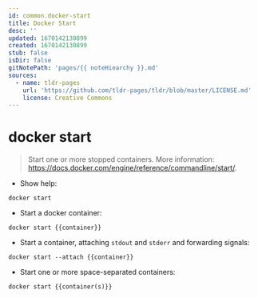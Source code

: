 ```yaml
---
id: common.docker-start
title: Docker Start
desc: ''
updated: 1670142130899
created: 1670142130899
stub: false
isDir: false
gitNotePath: 'pages/{{ noteHiearchy }}.md'
sources:
  - name: tldr-pages
    url: 'https://github.com/tldr-pages/tldr/blob/master/LICENSE.md'
    license: Creative Commons
---
```

# docker start

> Start one or more stopped containers.
> More information: <https://docs.docker.com/engine/reference/commandline/start/>.

- Show help:

`docker start`

- Start a docker container:

`docker start {{container}}`

- Start a container, attaching `stdout` and `stderr` and forwarding signals:

`docker start --attach {{container}}`

- Start one or more space-separated containers:

`docker start {{container(s)}}`

